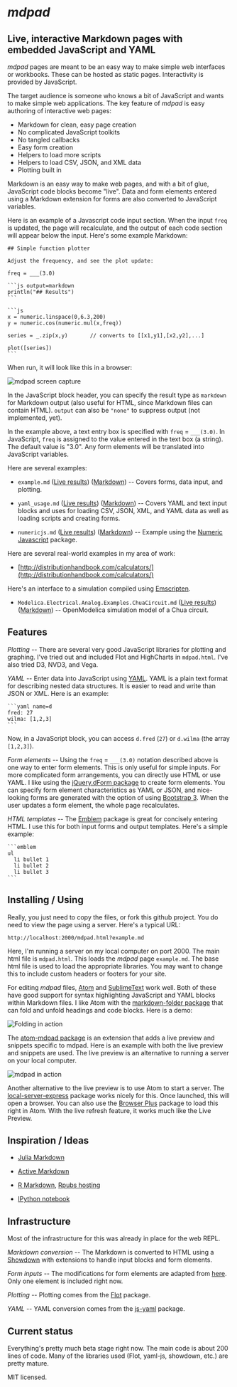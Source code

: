 # *mdpad*

## Live, interactive Markdown pages with embedded JavaScript and YAML

*mdpad* pages are meant to be an easy way to make simple web
interfaces or workbooks. These can be hosted as static pages.
Interactivity is provided by JavaScript.

The target audience is someone who knows a bit of JavaScript and wants
to make simple web applications. The key feature of *mdpad* is easy
authoring of interactive web pages:

- Markdown for clean, easy page creation
- No complicated JavaScript toolkits
- No tangled callbacks
- Easy form creation
- Helpers to load more scripts
- Helpers to load CSV, JSON, and XML data
- Plotting built in

Markdown is an easy way to make web pages, and with a bit of glue,
JavaScript code blocks become "live". Data and form elements entered
using a Markdown extension for forms are also converted to JavaScript
variables.

Here is an example of a Javascript code input section. When the input
`freq` is updated, the page will recalculate, and the output of each
code section will appear below the input. Here's some example
Markdown:

    ## Simple function plotter

    Adjust the frequency, and see the plot update:

    freq = ___(3.0)

    ```js output=markdown
    println("## Results")
    ```

    ```js
    x = numeric.linspace(0,6.3,200)
    y = numeric.cos(numeric.mul(x,freq))

    series = _.zip(x,y)       // converts to [[x1,y1],[x2,y2],...]

    plot([series])
    ```

When run, it will look like this in a browser:

![mdpad screen capture](https://rick-77-2024.github.com/mdpad/mdpad_screenshot.png)

In the JavaScript block header, you can specify the result type as
`markdown` for Markdown output (also useful for HTML, since Markdown
files can contain HTML). `output` can also be `"none"` to suppress
output (not implemented, yet).

In the example above, a text entry box is specified with `freq` =
`___(3.0)`. In JavaScript, `freq` is assigned to the value entered in the
text box (a string). The default value is "3.0". Any form elements
will be translated into JavaScript variables.

Here are several examples:

* `example.md`
  ([Live results](https://rick-77-2024.github.com/mdpad/mdpad.html?example.md))
  ([Markdown](https://rick-77-2024.github.com/mdpad/example.md))
  -- Covers forms, data input, and plotting.

* `yaml_usage.md`
  ([Live results](https://rick-77-2024.github.com/mdpad/mdpad.html?yaml_usage.md))
  ([Markdown](https://rick-77-2024.github.com/mdpad/yaml_usage.md))
  -- Covers YAML and text input blocks and uses for loading CSV, JSON,
  XML, and YAML data as well as loading scripts and creating forms.

* `numericjs.md`
  ([Live results](https://rick-77-2024.github.com/mdpad/mdpad.html?numericjs.md))
  ([Markdown](https://rick-77-2024.github.com/mdpad/numericjs.md))
  -- Example using the [Numeric Javascript](http://www.numericjs.com/)
     package.

Here are several real-world examples in my area of work:

* [http://distributionhandbook.com/calculators/](http://distributionhandbook.com/calculators/)

Here's an interface to a simulation compiled using
[Emscripten](http://emscripten.org/).

* `Modelica.Electrical.Analog.Examples.ChuaCircuit.md`
  ([Live results](https://rick-77-2024.github.com/mdpad/mdpad.html?Modelica.Electrical.Analog.Examples.ChuaCircuit.md))
  ([Markdown](https://rick-77-2024.github.com/mdpad/Modelica.Electrical.Analog.Examples.ChuaCircuit.md))
  -- OpenModelica simulation model of a Chua circuit.


## Features

*Plotting* -- There are several very good JavaScript libraries for plotting and
graphing. I've tried out and included Flot and HighCharts in
`mdpad.html`. I've also tried D3, NVD3, and Vega.

*YAML* -- Enter data into JavaScript using [YAML](www.yaml.org). YAML
is a plain text format for describing nested data structures. It is
easier to read and write than JSON or XML. Here is an example:

    ```yaml name=d
    fred: 27
    wilma: [1,2,3]
    ```

Now, in a JavaScript block, you can access `d.fred` (`27`) or
`d.wilma` (the array `[1,2,3]`).

*Form elements* -- Using the `freq` = `___(3.0)` notation described above is one
way to enter form elements. This is only useful for simple inputs. For more
complicated form arrangements, you can directly use HTML or use YAML. I like
using the [jQuery.dForm package](http://daffl.github.io/jquery.dform/) to create
form elements. You can specify form element characteristics as YAML or JSON, and
nice-looking forms are generated with the option of using
[Bootstrap 3](http://getbootstrap.com). When the user updates a form element,
the whole page recalculates.

*HTML templates* -- The [Emblem](http://emblemjs.com/) package is great for
concisely entering HTML. I use this for both input forms and output templates.
Here's a simple example:

    ```emblem
    ul
      li bullet 1
      li bullet 2
      li bullet 3
    ```

## Installing / Using

Really, you just need to copy the files, or fork this github project.
You do need to view the page using a server. Here's a typical URL:

    http://localhost:2000/mdpad.html?example.md

Here, I'm running a server on my local computer on port 2000. The main
html file is `mdpad.html`. This loads the *mdpad* page `example.md`.
The base html file is used to load the appropriate libraries. You may
want to change this to include custom headers or footers for your
site.

For editing *mdpad* files, [Atom](https://atom.io/) and
[SublimeText](http://www.sublimetext.com/) work well. Both of these have
good support for syntax highlighting JavaScript and YAML blocks within
Markdown files. I like Atom with the [markdown-folder package](https://github.com/melke/markdown-folder) that can
fold and unfold headings and code blocks. Here is a demo:

![Folding in action](https://github.com/rick-77-2024/markdown-folder/raw/master/markdown-folder-mdpad.gif)

The [atom-mdpad package](https://atom.io/packages/mdpad)
is an extension that adds a live preview and snippets specific to mdpad. Here is
an example with both the live preview and snippets are used. The live preview
is an alternative to running a server on your local computer.

![mdpad in action](https://github.com/rick-77-2024/atom-mdpad/raw/master/atom-mdpad.gif)

Another alternative to the live preview is to use Atom to start a server. The
[local-server-express](https://atom.io/packages/local-server-express) package
works nicely for this. Once launched, this will open a browser. You can also use
the [Browser Plus](https://atom.io/packages/browser-plus) package to load this
right in Atom. With the live refresh feature, it works much like the Live
Preview.

## Inspiration / Ideas

* [Julia Markdown](https://github.com/rick-77-2024/JuliaMarkdown)

* [Active Markdown](http://activemarkdown.org)

* [R Markdown](http://rstudio.org/docs/authoring/using_markdown),
  [Rpubs hosting](http://rpubs.com/)

* [IPython notebook](http://ipython.org/ipython-doc/dev/interactive/htmlnotebook.html)

## Infrastructure

Most of the infrastructure for this was already in place for the web
REPL.

*Markdown conversion* -- The Markdown is converted to HTML using a
[Showdown](https://github.com/coreyti/showdown/) with extensions to
handle input blocks and form elements.

*Form inputs* -- The modifications for form elements are adapted from
[here](https://github.com/brikis98/wmd). Only one element is included
right now.

*Plotting* -- Plotting comes from the
[Flot](http://www.flotcharts.org/) package.

*YAML* -- YAML conversion comes from the
[js-yaml](https://github.com/nodeca/js-yaml) package.


## Current status

Everything's pretty much beta stage right now. The main code is about
200 lines of code. Many of the libraries used (Flot, yaml-js, showdown,
etc.) are pretty mature.

MIT licensed.
